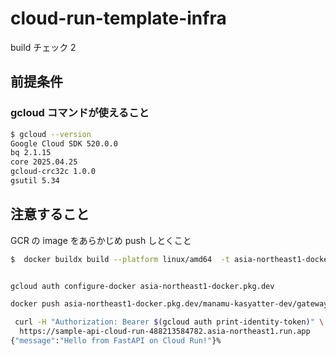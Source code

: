 # cloud-run-template-infra

build チェック 2

## 前提条件

### gcloud コマンドが使えること

```bash
$ gcloud --version
Google Cloud SDK 520.0.0
bq 2.1.15
core 2025.04.25
gcloud-crc32c 1.0.0
gsutil 5.34

```

## 注意すること

GCR の image をあらかじめ push しとくこと

```bash
$  docker buildx build --platform linux/amd64  -t asia-northeast1-docker.pkg.dev/manamu-kasyatter-dev/gateway/test_2 .


gcloud auth configure-docker asia-northeast1-docker.pkg.dev

docker push asia-northeast1-docker.pkg.dev/manamu-kasyatter-dev/gateway/test_1
```

```bash
 curl -H "Authorization: Bearer $(gcloud auth print-identity-token)" \
  https://sample-api-cloud-run-488213584782.asia-northeast1.run.app
{"message":"Hello from FastAPI on Cloud Run!"}%
```
